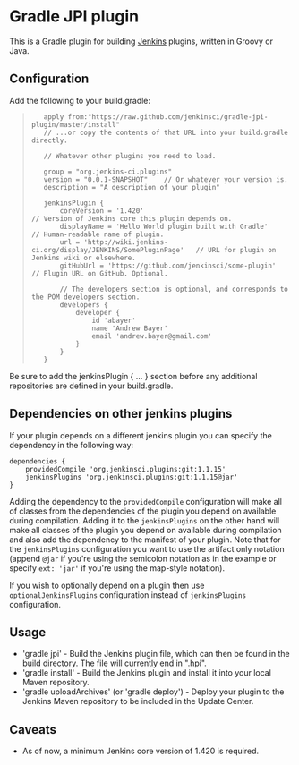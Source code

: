 # Gradle JPI plugin

This is a Gradle plugin for building [Jenkins](http://jenkins-ci.org)
plugins, written in Groovy or Java.

## Configuration

Add the following to your build.gradle:

>        apply from:"https://raw.github.com/jenkinsci/gradle-jpi-plugin/master/install"
>        // ...or copy the contents of that URL into your build.gradle directly.
>
>        // Whatever other plugins you need to load.
>
>        group = "org.jenkins-ci.plugins"
>        version = "0.0.1-SNAPSHOT"    // Or whatever your version is.
>        description = "A description of your plugin"
>
>        jenkinsPlugin {
>            coreVersion = '1.420'                                               // Version of Jenkins core this plugin depends on.
>            displayName = 'Hello World plugin built with Gradle'                // Human-readable name of plugin.
>            url = 'http://wiki.jenkins-ci.org/display/JENKINS/SomePluginPage'   // URL for plugin on Jenkins wiki or elsewhere.
>            gitHubUrl = 'https://github.com/jenkinsci/some-plugin'              // Plugin URL on GitHub. Optional.
>
>            // The developers section is optional, and corresponds to the POM developers section.
>            developers {
>                developer {
>                    id 'abayer'
>                    name 'Andrew Bayer'
>                    email 'andrew.bayer@gmail.com'
>                }
>            }                           
>        }

Be sure to add the jenkinsPlugin { ... } section before any additional
repositories are defined in your build.gradle.

## Dependencies on other jenkins plugins

If your plugin depends on a different jenkins plugin you can specify the dependency in the following way:

	dependencies {
		providedCompile 'org.jenkinsci.plugins:git:1.1.15'
		jenkinsPlugins 'org.jenkinsci.plugins:git:1.1.15@jar'
	}

Adding the dependency to the `providedCompile` configuration will make all of classes from the dependencies of
the plugin you depend on available during compilation. Adding it to the `jenkinsPlugins` on the other hand will make
all classes of the plugin you depend on available during compilation and also add the dependency to the manifest of
your plugin. Note that for the `jenkinsPlugins` configuration you want to use the artifact only notation (append `@jar`
if you're using the semicolon notation as in the example or specify `ext: 'jar'` if you're using the map-style notation).

If you wish to optionally depend on a plugin then use `optionalJenkinsPlugins` configuration instead of `jenkinsPlugins`
configuration.

## Usage

* 'gradle jpi' - Build the Jenkins plugin file, which can then be
  found in the build directory. The file will currently end in ".hpi".
* 'gradle install' - Build the Jenkins plugin and install it into your
  local Maven repository.
* 'gradle uploadArchives' (or 'gradle deploy') - Deploy your plugin to
  the Jenkins Maven repository to be included in the Update Center.

## Caveats

* As of now, a minimum Jenkins core version of 1.420 is required.
